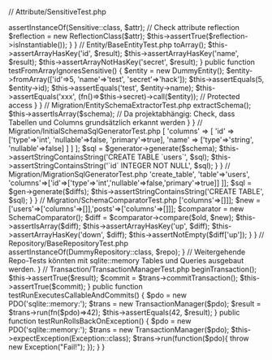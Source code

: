 // Attribute/SensitiveTest.php
<?php

use Orm\Attribute\Sensitive;
use PHPUnit\Framework\TestCase;

class SensitiveTest extends TestCase
{
    public function testCanInstantiateSensitiveAttribute()
    {
        $attr = new Sensitive();
        $this->assertInstanceOf(Sensitive::class, $attr);
        // Check attribute reflection
        $reflection = new ReflectionClass($attr);
        $this->assertTrue($reflection->isInstantiable());
    }
}

// Entity/BaseEntityTest.php
<?php

use Orm\Entity\BaseEntity;
use Orm\Attribute\Sensitive;
use PHPUnit\Framework\TestCase;

class DummyEntity extends BaseEntity
{
    public int $id = 1;
    public string $name = 'foo';

    #[Sensitive]
    protected string $secret = 'xxx';
}

class BaseEntityTest extends TestCase
{
    public function testToArrayIgnoresSensitive()
    {
        $entity = new DummyEntity();
        $result = $entity->toArray();
        $this->assertArrayHasKey('id', $result);
        $this->assertArrayHasKey('name', $result);
        $this->assertArrayNotHasKey('secret', $result);
    }

    public function testFromArrayIgnoresSensitive()
    {
        $entity = new DummyEntity();
        $entity->fromArray(['id'=>5, 'name'=>'test', 'secret'=>'hack']);
        $this->assertEquals(5, $entity->id);
        $this->assertEquals('test', $entity->name);
        $this->assertEquals('xxx', (fn()=>$this->secret)->call($entity)); // Protected access
    }
}

// Migration/EntitySchemaExtractorTest.php
<?php

use Orm\Migration\EntitySchemaExtractor;
use PHPUnit\Framework\TestCase;

class EntitySchemaExtractorTest extends TestCase
{
    public function testExtractSchemaReturnsArray()
    {
        $extractor = new EntitySchemaExtractor('Orm\Entity', __DIR__.'/../../src/Entity');
        $schema = $extractor->extractSchema();
        $this->assertIsArray($schema);
        // Da projektabhängig: Check, dass Tabellen und Columns grundsätzlich erkannt werden
    }
}

// Migration/InitialSchemaSqlGeneratorTest.php
<?php

use Orm\Migration\InitialSchemaSqlGenerator;
use PHPUnit\Framework\TestCase;

class InitialSchemaSqlGeneratorTest extends TestCase
{
    public function testGenerateReturnsCreateTableString()
    {
        $generator = new InitialSchemaSqlGenerator();
        $schema = [
            'users' => [
                'columns' => [
                    'id' => ['type'=>'int', 'nullable'=>false, 'primary'=>true],
                    'name' => ['type'=>'string', 'nullable'=>false]
                ]
            ]
        ];
        $sql = $generator->generate($schema);
        $this->assertStringContainsString('CREATE TABLE `users`', $sql);
        $this->assertStringContainsString('`id` INTEGER NOT NULL', $sql);
    }
}

// Migration/MigrationSqlGeneratorTest.php
<?php

use Orm\Migration\MigrationSqlGenerator;
use PHPUnit\Framework\TestCase;

class MigrationSqlGeneratorTest extends TestCase
{
    public function testGenerateCreateTable()
    {
        $gen = new MigrationSqlGenerator();
        $diffs = [[
            'action'=>'create_table',
            'table'=>'users',
            'columns'=>['id'=>['type'=>'int','nullable'=>false,'primary'=>true]]
        ]];
        $sql = $gen->generate($diffs);
        $this->assertStringContainsString('CREATE TABLE', $sql);
    }
}

// Migration/SchemaComparatorTest.php
<?php

use Orm\Migration\SchemaComparator;
use PHPUnit\Framework\TestCase;

class SchemaComparatorTest extends TestCase
{
    public function testCompareDetectsTableDiff()
    {
        $old = ['users'=>['columns'=>[]]];
        $new = ['users'=>['columns'=>[]],'posts'=>['columns'=>[]]];
        $comparator = new SchemaComparator();
        $diff = $comparator->compare($old, $new);
        $this->assertIsArray($diff);
        $this->assertArrayHasKey('up', $diff);
        $this->assertArrayHasKey('down', $diff);
        $this->assertNotEmpty($diff['up']);
    }
}

// Repository/BaseRepositoryTest.php
<?php

use PHPUnit\Framework\TestCase;
use Orm\Repository\BaseRepository;
use Orm\Entity\BaseEntity;

class RepoDummyEntity extends BaseEntity
{
    public int $id = 1;
    public string $name = 'foo';
}

class DummyRepository extends BaseRepository
{
    protected function resolveEntityClass(): string {return RepoDummyEntity::class;}
    protected function resolveTableName(): string {return 'dummy';}
}

class BaseRepositoryTest extends TestCase
{
    public function testConstructSetsProps()
    {
        $pdo = new PDO('sqlite::memory:');
        $repo = new DummyRepository($pdo);
        $this->assertInstanceOf(DummyRepository::class, $repo);
    }
    // Weitergehende Repo-Tests könnten mit sqlite::memory Tables und Queries ausgebaut werden.
}

// Transaction/TransactionManagerTest.php
<?php

use PHPUnit\Framework\TestCase;
use Orm\Transaction\TransactionManager;

class TransactionManagerTest extends TestCase
{
    public function testBeginCommit()
    {
        $pdo = new PDO('sqlite::memory:');
        $trans = new TransactionManager($pdo);
        $result = $trans->beginTransaction();
        $this->assertTrue($result);
        $commit = $trans->commitTransaction();
        $this->assertTrue($commit);
    }

    public function testRunExecutesCallableAndCommits()
    {
        $pdo = new PDO('sqlite::memory:');
        $trans = new TransactionManager($pdo);
        $result = $trans->run(fn($pdo)=>42);
        $this->assertEquals(42, $result);
    }

    public function testRunRollsBackOnException()
    {
        $pdo = new PDO('sqlite::memory:');
        $trans = new TransactionManager($pdo);
        $this->expectException(Exception::class);
        $trans->run(function($pdo){ throw new Exception("Fail!"); });
    }
}